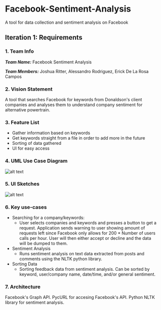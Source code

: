 # Facebook-Sentiment-Analysis
A tool for data collection and sentiment analysis on Facebook

## Iteration 1: Requirements
### 1. Team Info

   ***Team Name:*** Facebook Sentiment Analysis
   
   ***Team Members:*** Joshua Ritter, Alessandro Rodriguez, Erick De La Rosa Campos

### 2. Vision Statement

   A tool that searches Facebook for keywords from Donaldson's client companies and analyses them to understand company sentiment for alternative powertrain.
   
### 3. Feature List
   - Gather information based on keywords
   - Get keywords straight from a file in order to add more in the future
   - Sorting of data gathered
   - UI for easy access

### 4. UML Use Case Diagram
![alt text](https://github.com/soot0-JoshR/Facebook-Sentiment-Analysis/blob/main/images/UML.drawio.png)

### 5. UI Sketches

  ![alt text](https://github.com/soot0-JoshR/Facebook-Sentiment-Analysis/blob/main/images/Sketchy_UI.png)
  
### 6. Key use-cases

- Searching for a company/keywords:
  - User selects companies and keywords and presses a button to get a request. Application sends warning to user
    showing amount of requests left since Facebook only allows for 200 * Number of users calls per hour. User will then either accept or decline
    and the data will be dumped to them.
- Sentiment Analysis
  - Runs sentiment analysis on text data extracted from posts and comments using the NLTK python library.
- Sorting Data
  - Sorting feedback data from sentiment analysis. Can be sorted by keyword, user/company name, date/time, and/or general sentiment.

### 7. Architecture

   Facebook's Graph API. PycURL for accesing Facebook's API. Python NLTK library for sentiment analysis.

